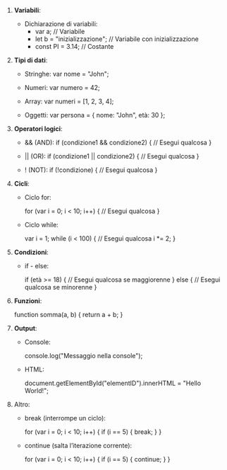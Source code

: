 <!-- @format -->

1.  **Variabili**:

    - Dichiarazione di variabili:
      - var a; // Variabile
      - let b = "inizializzazione"; // Variabile con inizializzazione
      - const PI = 3.14; // Costante

2.  **Tipi di dati**:

    - Stringhe:
      var nome = "John";

    - Numeri:
      var numero = 42;

    - Array:
      var numeri = [1, 2, 3, 4];

    - Oggetti:
      var persona = { nome: "John", età: 30 };

3.  **Operatori logici**:

    - && (AND):
      if (condizione1 && condizione2) {
      // Esegui qualcosa
      }

    - || (OR):
      if (condizione1 || condizione2) {
      // Esegui qualcosa
      }

    - ! (NOT):
      if (!condizione) {
      // Esegui qualcosa
      }

4.  **Cicli**:

    - Ciclo for:

      for (var i = 0; i < 10; i++) {
      // Esegui qualcosa
      }

    - Ciclo while:

      var i = 1;
      while (i < 100) {
      // Esegui qualcosa
      i \*= 2;
      }

5.  **Condizioni**:

    - if - else:

      if (età >= 18) {
      // Esegui qualcosa se maggiorenne
      } else {
      // Esegui qualcosa se minorenne
      }

6.  **Funzioni**:

    function somma(a, b) {
    return a + b;
    }

7.  **Output**:

    - Console:

      console.log("Messaggio nella console");

    - HTML:

      document.getElementById("elementID").innerHTML = "Hello World!";

8.  Altro:

    - break (interrompe un ciclo):

      for (var i = 0; i < 10; i++) {
      if (i == 5) {
      break;
      }
      }

    - continue (salta l’iterazione corrente):

      for (var i = 0; i < 10; i++) {
      if (i == 5) {
      continue;
      }
      }

